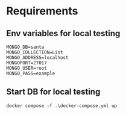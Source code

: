 # Requirements
## Env variables for local testing
```
MONGO_DB=santa
MONGO_COLLECTION=List
MONGO_ADDRESS=localhost
MONGOPORT=27017
MONGO_USER=root
MONGO_PASS=example
```

## Start DB for local testing
```
docker compose -f .\docker-compose.yml up
```